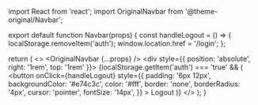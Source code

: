 import React from 'react';
import OriginalNavbar from '@theme-original/Navbar';

export default function Navbar(props) {
  const handleLogout = () => {
    localStorage.removeItem('auth');
    window.location.href = '/login';
  };

  return (
    <>
      <OriginalNavbar {...props} />
      <div style={{ position: 'absolute', right: '1rem', top: '1rem' }}>
        {localStorage.getItem('auth') === 'true' && (
          <button
            onClick={handleLogout}
            style={{
              padding: '6px 12px',
              backgroundColor: '#e74c3c',
              color: '#fff',
              border: 'none',
              borderRadius: '4px',
              cursor: 'pointer',
              fontSize: '14px',
            }}
          >
            Logout
          </button>
        )}
      </div>
    </>
  );
}
